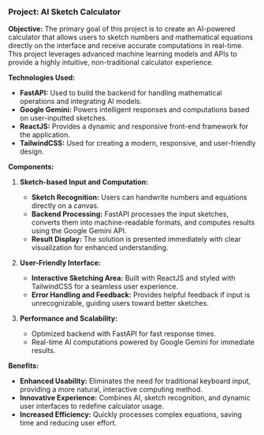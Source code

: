 ### Project: AI Sketch Calculator
**Objective:**
The primary goal of this project is to create an AI-powered calculator that allows users to sketch numbers and mathematical equations directly on the interface and receive accurate computations in real-time. This project leverages advanced machine learning models and APIs to provide a highly intuitive, non-traditional calculator experience.

**Technologies Used:**
- **FastAPI:** Used to build the backend for handling mathematical operations and integrating AI models.
- **Google Gemini:** Powers intelligent responses and computations based on user-inputted sketches.
- **ReactJS:** Provides a dynamic and responsive front-end framework for the application.
- **TailwindCSS:** Used for creating a modern, responsive, and user-friendly design.

**Components:**

1. **Sketch-based Input and Computation:**
   - **Sketch Recognition:** Users can handwrite numbers and equations directly on a canvas.
   - **Backend Processing:** FastAPI processes the input sketches, converts them into machine-readable formats, and computes results using the Google Gemini API.
   - **Result Display:** The solution is presented immediately with clear visualization for enhanced understanding.

2. **User-Friendly Interface:**
   - **Interactive Sketching Area:** Built with ReactJS and styled with TailwindCSS for a seamless user experience.
   - **Error Handling and Feedback:** Provides helpful feedback if input is unrecognizable, guiding users toward better sketches.
 
3. **Performance and Scalability:**
   - Optimized backend with FastAPI for fast response times.
   - Real-time AI computations powered by Google Gemini for immediate results.

**Benefits:**
- **Enhanced Usability:** Eliminates the need for traditional keyboard input, providing a more natural, interactive computing method.
- **Innovative Experience:** Combines AI, sketch recognition, and dynamic user interfaces to redefine calculator usage.
- **Increased Efficiency:** Quickly processes complex equations, saving time and reducing user effort.
